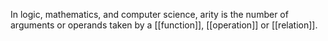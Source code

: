 
In logic, mathematics, and computer science, arity is the number of arguments or operands taken by a [[function]], [[operation]] or [[relation]].